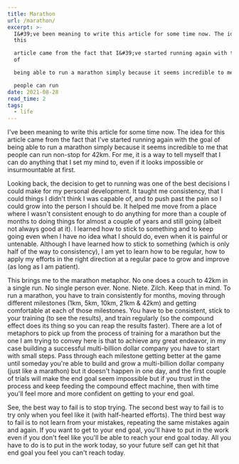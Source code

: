 ```yaml
---
title: Marathon
url: /marathon/
excerpt: >-
  I&#39;ve been meaning to write this article for some time now. The idea for
  this

  article came from the fact that I&#39;ve started running again with the goal
  of

  being able to run a marathon simply because it seems incredible to me that

  people can run
date: 2021-08-28
read_time: 2
tags:
  - life
---
```


<p>I've been meaning to write this article for some time now. The idea for this article came from the fact that I've started running again with the goal of being able to run a marathon simply because it seems incredible to me that people can run non-stop for 42km. For me, it is a way to tell myself that I can do anything that I set my mind to, even if it looks impossible or insurmountable at first.</p><p>Looking back, the decision to get to running was one of the best decisions I could make for my personal development. It taught me consistency, that I could things I didn't think I was capable of, and to push past the pain so I could grow into the person I should be. It helped me move from a place where I wasn't consistent enough to do anything for more than a couple of months to doing things for almost a couple of years and still going (albeit not always good at it). I learned how to stick to something and to keep going even when I have no idea what I should do, even when it is painful or untenable. Although I have learned how to stick to something (which is only half of the way to consistency), I am yet to learn how to be regular, how to apply my efforts in the right direction at a regular pace to grow and improve (as long as I am patient).</p><p>This brings me to the marathon metaphor. No one does a couch to 42km in a single run. No single person ever. None. Niete. Zilch. Keep that in mind. To run a marathon, you have to train consistently for months, moving through different milestones (1km, 5km, 10km, 21km &amp; 42km) and getting comfortable at each of those milestones. You have to be consistent, stick to your training (to see the results), and train regularly (so the compound effect does its thing so you can reap the results faster). There are a lot of metaphors to pick up from the process of training for a marathon but the one I am trying to convey here is that to achieve any great endeavor, in my case building a successful multi-billion dollar company you have to start with small steps. Pass through each milestone getting better at the game until someday you're able to build and grow a multi-billion dollar company (just like a marathon) but it doesn't happen in one day, and the first couple of trials will make the end goal seem impossible but if you trust in the process and keep feeding the compound effect machine, then with time you'll feel more and more confident on getting to your end goal.</p><p>See, the best way to fail is to stop trying. The second best way to fail is to try only when you feel like it (with half-hearted efforts). The third best way to fail is to not learn from your mistakes, repeating the same mistakes again and again. If you want to get to your end goal, you'll have to put in the work even if you don't feel like you'll be able to reach your end goal today. All you have to do is to put in the work today, so your future self can get hit that end goal you feel you can't reach today.</p>
        